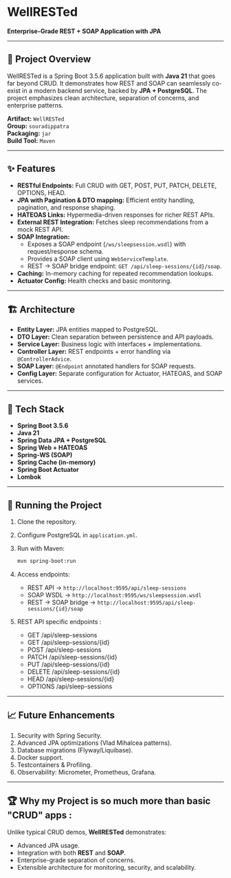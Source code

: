 # WellRESTed

**Enterprise-Grade REST + SOAP Application with JPA**

---

## 📌 Project Overview
WellRESTed is a Spring Boot 3.5.6 application built with **Java 21** that goes far beyond CRUD. It demonstrates how REST and SOAP can seamlessly co-exist in a modern backend service, backed by **JPA + PostgreSQL**. The project emphasizes clean architecture, separation of concerns, and enterprise patterns.

**Artifact:** `WellRESTed`  
**Group:** `souradippatra`  
**Packaging:** `jar`  
**Build Tool:** `Maven`

---

## ✨ Features
- **RESTful Endpoints:** Full CRUD with GET, POST, PUT, PATCH, DELETE, OPTIONS, HEAD.
- **JPA with Pagination & DTO mapping:** Efficient entity handling, pagination, and response shaping.
- **HATEOAS Links:** Hypermedia-driven responses for richer REST APIs.
- **External REST Integration:** Fetches sleep recommendations from a mock REST API.
- **SOAP Integration:**
  - Exposes a SOAP endpoint (`/ws/sleepsession.wsdl`) with request/response schema.
  - Provides a SOAP client using `WebServiceTemplate`.
  - REST → SOAP bridge endpoint: `GET /api/sleep-sessions/{id}/soap`.
- **Caching:** In-memory caching for repeated recommendation lookups.
- **Actuator Config:** Health checks and basic monitoring.

---

## 🏗️ Architecture
- **Entity Layer:** JPA entities mapped to PostgreSQL.
- **DTO Layer:** Clean separation between persistence and API payloads.
- **Service Layer:** Business logic with interfaces + implementations.
- **Controller Layer:** REST endpoints + error handling via `@ControllerAdvice`.
- **SOAP Layer:** `@Endpoint` annotated handlers for SOAP requests.
- **Config Layer:** Separate configuration for Actuator, HATEOAS, and SOAP services.

---

## 🔧 Tech Stack
- **Spring Boot 3.5.6**
- **Java 21**
- **Spring Data JPA + PostgreSQL**
- **Spring Web + HATEOAS**
- **Spring-WS (SOAP)**
- **Spring Cache (in-memory)**
- **Spring Boot Actuator**
- **Lombok**

---

## 🚀 Running the Project
1. Clone the repository.

2. Configure PostgreSQL in `application.yml`.

3. Run with Maven:
   ```bash
   mvn spring-boot:run
   ```

4. Access endpoints:
   - REST API → `http://localhost:9595/api/sleep-sessions`
   - SOAP WSDL → `http://localhost:9595/ws/sleepsession.wsdl`
   - REST → SOAP bridge → `http://localhost:9595/api/sleep-sessions/{id}/soap`

5. REST API specific endpoints :
    - GET /api/sleep-sessions
    - GET /api/sleep-sessions/{id}
    - POST /api/sleep-sessions
    - PATCH /api/sleep-sessions/{id}
    - PUT /api/sleep-sessions/{id}
    - DELETE /api/sleep-sessions/{id}
    - HEAD /api/sleep-sessions/{id}
    - OPTIONS /api/sleep-sessions

---

## 📈 Future Enhancements
1. Security with Spring Security.
2. Advanced JPA optimizations (Vlad Mihalcea patterns).
3. Database migrations (Flyway/Liquibase).
4. Docker support.
5. Testcontainers & Profiling.
6. Observability: Micrometer, Prometheus, Grafana.

---

## 🏆 Why my Project is so much more than basic "CRUD" apps :
Unlike typical CRUD demos, **WellRESTed** demonstrates:
- Advanced JPA usage.
- Integration with both **REST** and **SOAP**.
- Enterprise-grade separation of concerns.
- Extensible architecture for monitoring, security, and scalability.

